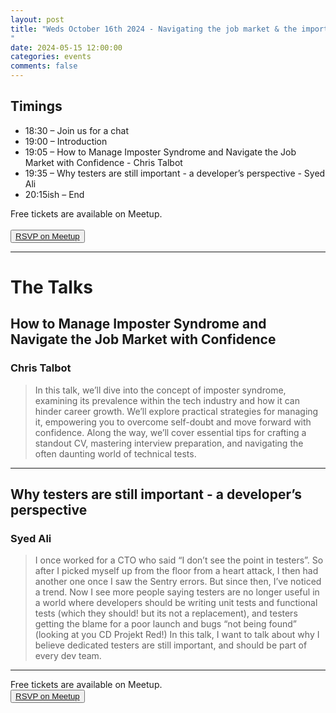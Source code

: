 ```yaml
---
layout: post
title: "Weds October 16th 2024 - Navigating the job market & the importance of testers
"
date: 2024-05-15 12:00:00
categories: events
comments: false
---
```


## Timings

* 18:30 – Join us for a chat
* 19:00 – Introduction
* 19:05 – How to Manage Imposter Syndrome and Navigate the Job Market with Confidence - Chris Talbot
* 19:35 – Why testers are still important - a developer’s perspective - Syed Ali
* 20:15ish – End

Free tickets are available on Meetup.  
<br><button>[RSVP on Meetup](https://www.meetup.com/leedsphp/events/302078122/)</button>

<hr/>

# The Talks

## How to Manage Imposter Syndrome and Navigate the Job Market with Confidence

### Chris Talbot

>In this talk, we’ll dive into the concept of imposter syndrome, examining its prevalence within the tech industry and how it can hinder career growth. We’ll explore practical strategies for managing it, empowering you to overcome self-doubt and move forward with confidence. Along the way, we’ll cover essential tips for crafting a standout CV, mastering interview preparation, and navigating the often daunting world of technical tests.
<hr/>


## Why testers are still important - a developer’s perspective

### Syed Ali

>I once worked for a CTO who said “I don’t see the point in testers”. So after I picked myself up from the floor from a heart attack, I then had another one once I saw the Sentry errors. But since then, I’ve noticed a trend. Now I see more people saying testers are no longer useful in a world where developers should be writing unit tests and functional tests (which they should! but its not a replacement), and testers getting the blame for a poor launch and bugs “not being found” (looking at you CD Projekt Red!) In this talk, I want to talk about why I believe dedicated testers are still important, and should be part of every dev team.
<hr/>

Free tickets are available on Meetup.
<br><button>[RSVP on Meetup](https://www.meetup.com/leedsphp/events/302078122)</button>
